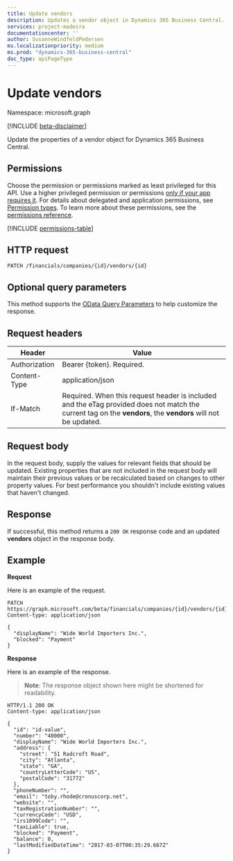 ```yaml
---
title: Update vendors 
description: Updates a vendor object in Dynamics 365 Business Central.
services: project-madeira
documentationcenter: ''
author: SusanneWindfeldPedersen
ms.localizationpriority: medium
ms.prod: "dynamics-365-business-central"
doc_type: apiPageType
---
```


# Update vendors

Namespace: microsoft.graph

[!INCLUDE [beta-disclaimer](../../includes/beta-disclaimer.md)]

Update the properties of a vendor object for Dynamics 365 Business Central.

## Permissions
Choose the permission or permissions marked as least privileged for this API. Use a higher privileged permission or permissions [only if your app requires it](/graph/permissions-overview#best-practices-for-using-microsoft-graph-permissions). For details about delegated and application permissions, see [Permission types](/graph/permissions-overview#permission-types). To learn more about these permissions, see the [permissions reference](/graph/permissions-reference).

<!-- { "blockType": "permissions", "name": "dynamics_vendor_update" } -->
[!INCLUDE [permissions-table](../includes/permissions/dynamics-vendor-update-permissions.md)]

## HTTP request
```
PATCH /financials/companies/{id}/vendors/{id}
```

## Optional query parameters
This method supports the [OData Query Parameters](/graph/query-parameters) to help customize the response.

## Request headers
|Header|Value|
|------|-----|
|Authorization |Bearer {token}. Required.|
|Content-Type  |application/json|
|If-Match      |Required. When this request header is included and the eTag provided does not match the current tag on the **vendors**, the **vendors** will not be updated. |

## Request body
In the request body, supply the values for relevant fields that should be updated. Existing properties that are not included in the request body will maintain their previous values or be recalculated based on changes to other property values. For best performance you shouldn't include existing values that haven't changed.

## Response
If successful, this method returns a `200 OK` response code and an updated **vendors** object in the response body.

## Example

**Request**

Here is an example of the request.
```http
PATCH https://graph.microsoft.com/beta/financials/companies/{id}/vendors/{id}
Content-type: application/json

{
  "displayName": "Wide World Importers Inc.",
  "blocked": "Payment"
}
```

**Response**

Here is an example of the response. 

> **Note**: The response object shown here might be shortened for readability.

```http
HTTP/1.1 200 OK
Content-type: application/json

{
  "id": "id-value",
  "number": "40000",
  "displayName": "Wide World Importers Inc.",
  "address": {
    "street": "51 Radcroft Road",
    "city": "Atlanta",
    "state": "GA",
    "countryLetterCode": "US",
    "postalCode": "31772"
  },
  "phoneNumber": "",
  "email": "toby.rhode@cronuscorp.net",
  "website": "",
  "taxRegistrationNumber": "",
  "currencyCode": "USD",
  "irs1099Code": "",
  "taxLiable": true,
  "blocked": "Payment",
  "balance": 0,
  "lastModifiedDateTime": "2017-03-07T00:35:29.667Z"
}
```




